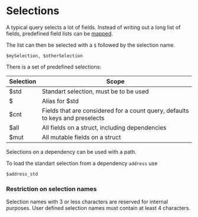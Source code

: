 # Selections

A typical query selects a lot of fields. Instead of writing out a long list of fields, predefined field lists can be [mapped](../4-derive/13-selections.md).

The list can then be selected with a `$` followed by the selection name.

`$mySelection, $otherSelection`

There is a set of predefined selections:

|Selection | Scope|
|----------|------|
| $std     | Standart selection, must be  to be used|
| $        | Alias for $std |
| $cnt     | Fields that are considered for a count query, defaults to keys and preselects|
| $all     | All fields on a struct, including dependencies|
| $mut     | All mutable fields on a struct|

Selections on a dependency can be used with a path. 

To load the standart selection from a dependency `address` use

`$address_std`

### Restriction on selection names
Selection names with 3 or less characters are reserved for internal purposes. 
User defined selection names must contain at least 4 characters.

